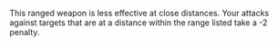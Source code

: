 This ranged weapon is less effective at close distances. Your attacks against targets that are at a distance within the range listed take a -2 penalty.